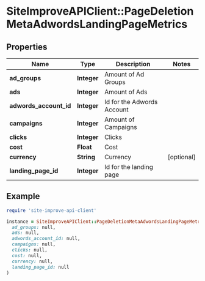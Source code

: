 # SiteImproveAPIClient::PageDeletionMetaAdwordsLandingPageMetrics

## Properties

| Name | Type | Description | Notes |
| ---- | ---- | ----------- | ----- |
| **ad_groups** | **Integer** | Amount of Ad Groups |  |
| **ads** | **Integer** | Amount of Ads |  |
| **adwords_account_id** | **Integer** | Id for the Adwords Account |  |
| **campaigns** | **Integer** | Amount of Campaigns |  |
| **clicks** | **Integer** | Clicks |  |
| **cost** | **Float** | Cost  |  |
| **currency** | **String** | Currency | [optional] |
| **landing_page_id** | **Integer** | Id for the landing page |  |

## Example

```ruby
require 'site-improve-api-client'

instance = SiteImproveAPIClient::PageDeletionMetaAdwordsLandingPageMetrics.new(
  ad_groups: null,
  ads: null,
  adwords_account_id: null,
  campaigns: null,
  clicks: null,
  cost: null,
  currency: null,
  landing_page_id: null
)
```

